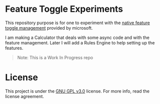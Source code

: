 # Feature Toggle Experiments

This repository purpose is for one to experiment with the [native feature toggle management](https://learn.microsoft.com/en-us/dotnet/api/microsoft.featuremanagement?view=azure-dotnet) provided by microsoft.

I am making a Calculator that deals with some async code and with the feature management. 
Later I will add a Rules Engine to help setting up the features.

> Note: This is a Work In Progress repo

# License

This project is under the [GNU GPL v3.0](LICENSE) license. For more info, read the license agreement. 